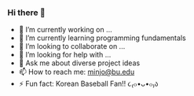 ### Hi there 👋

- 🔭 I’m currently working on ...
- 🌱 I’m currently learning programming fundamentals
- 👯 I’m looking to collaborate on ...
- 🤔 I’m looking for help with ...
- 💬 Ask me about diverse project ideas
- 📫 How to reach me: minjo@bu.edu
- ⚡ Fun fact: Korean Baseball Fan!! ૮₍๐•ᴗ•๐₎ა
